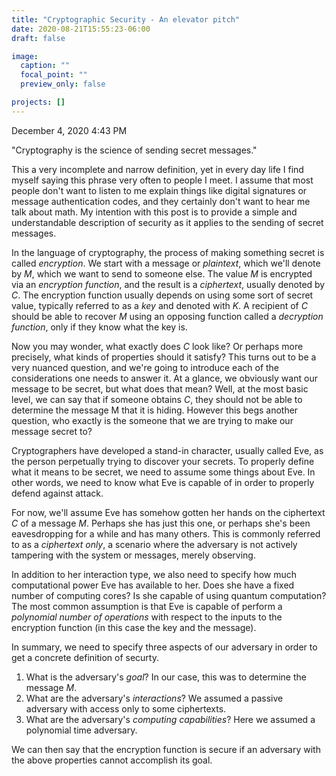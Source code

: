 ```yaml
---
title: "Cryptographic Security - An elevator pitch"
date: 2020-08-21T15:55:23-06:00
draft: false

image:
  caption: ""
  focal_point: ""
  preview_only: false

projects: []
---
```



December 4, 2020
4:43 PM

"Cryptography is the science of sending secret messages." 

This a very incomplete and narrow definition, yet in every day life I find myself saying this phrase very often to people I meet. 
I assume that most people don't want to listen to me explain things like digital signatures or message authentication codes, and they certainly don't want to hear me talk about math. My intention with this post is to provide a simple and understandable description of security as it applies to the sending of secret messages.

In the language of cryptography, the process of making something secret is called _encryption_. 
We start with a message or _plaintext_, which we'll denote by $M$, which we want to send to someone else. 
The value $M$ is encrypted via an _encryption function_, and the result is a _ciphertext_, usually denoted by $C$. 
The encryption function usually depends on using some sort of secret value, typically referred to as a _key_ and denoted with $K$. 
A recipient of $C$ should be able to recover $M$ using an opposing function called a _decryption function_, only if they know what the key is. 

Now you may wonder, what exactly does $C$ look like? Or perhaps more precisely, what kinds of properties should it satisfy? 
This turns out to be a very nuanced question, and we're going to introduce each of the considerations one needs to answer it. 
At a glance, we obviously want our message to be secret, but what does that mean? Well, at the most basic level, we can say that if someone obtains $C$, 
they should not be able to determine the message M that it is hiding. 
However this begs another question, who exactly is the someone that we are trying to make our message secret to? 

Cryptographers have developed a stand-in character, usually called Eve, as the person perpetually trying to discover your secrets. 
To properly define what it means to be secret, we need to assume some things about Eve.
In other words, we need to know what Eve is capable of in order to properly defend against attack.

For now, we'll assume Eve has somehow gotten her hands on the ciphertext $C$ of a message $M$. 
Perhaps she has just this one, or perhaps she's been eavesdropping for a while and has many others. This is commonly referred to as a _ciphertext only_, a scenario where the adversary is not actively tampering with the system or messages, merely observing.  

In addition to her interaction type, we also need to specify how much computational power Eve has available to her. Does she have a fixed number of computing cores? Is she capable of using quantum computation? The most common assumption is that Eve is capable of perform a _polynomial number of operations_ with respect to the inputs to the encryption function (in this case the key and the message).

In summary, we need to specify three aspects of our adversary in order to get a concrete definition of securty.
1) What is the adversary's _goal_? In our case, this was to determine the message $M$.
2) What are the adversary's _interactions_? We assumed a passive adversary with access only to some ciphertexts.
3) What are the adversary's _computing capabilities_? Here we assumed a polynomial time adversary.

We can then say that the encryption function is secure if an adversary with the above properties cannot accomplish its goal.
